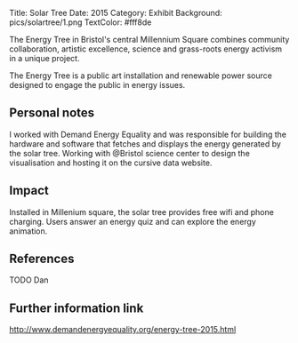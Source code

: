 Title: Solar Tree
Date: 2015
Category: Exhibit
Background: pics/solartree/1.png
TextColor: #fff8de

The Energy Tree in Bristol's central Millennium Square combines community collaboration, artistic excellence, science and grass-roots energy activism in a unique project.

The Energy Tree is a public art installation and renewable power source designed
to engage the public in energy issues.

<!-- PELICAN_END_SUMMARY -->

## Personal notes

I worked with Demand Energy Equality and was responsible for building the hardware and software that fetches and displays the energy generated by the solar tree. Working with @Bristol science center to design the visualisation and hosting it on the cursive data website.

## Impact

Installed in Millenium square, the solar tree provides free wifi and phone charging. Users answer an energy quiz and can explore the energy animation.

## References

TODO Dan

## Further information link

http://www.demandenergyequality.org/energy-tree-2015.html
